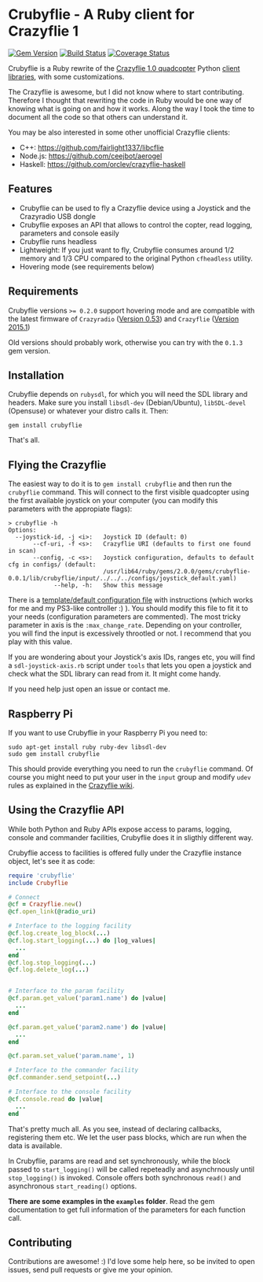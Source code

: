 Crubyflie - A Ruby client for Crazyflie 1
=========================================

[![Gem Version](https://badge.fury.io/rb/crubyflie.svg)](http://badge.fury.io/rb/crubyflie) [![Build Status](https://travis-ci.org/hsanjuan/crubyflie.png?branch=master)](https://travis-ci.org/hsanjuan/crubyflie) [![Coverage Status](https://coveralls.io/repos/hsanjuan/crubyflie/badge.png)](https://coveralls.io/r/hsanjuan/crubyflie)

Crubyflie is a Ruby rewrite of the [Crazyflie 1.0 quadcopter](http://www.bitcraze.se/category/crazyflie/) Python [client libraries](https://github.com/bitcraze/crazyflie-clients-python), with some customizations.

The Crazyflie is awesome, but I did not know where to start contributing. Therefore I thought that rewriting the code in Ruby would be one way of knowing what is going on and how it works. Along the way I took the time to document all the code so that others can understand it.

You may be also interested in some other unofficial Crazyflie clients:

 * C++:     https://github.com/fairlight1337/libcflie
 * Node.js: https://github.com/ceejbot/aerogel
 * Haskell: https://github.com/orclev/crazyflie-haskell

Features
--------

 * Crubyflie can be used to fly a Crazyflie device using a Joystick and the Crazyradio USB dongle
 * Crubyflie exposes an API that allows to control the copter, read logging, parameters and console easily
 * Crubyflie runs headless
 * Lightweight: If you just want to fly, Crubyflie consumes around 1/2 memory and 1/3 CPU compared to the original Python `cfheadless` utility.
 * Hovering mode (see requirements below)

Requirements
------------

Crubyflie versions `>= 0.2.0` support hovering mode and are compatible with the latest firmware of `Crazyradio` ([Version 0.53](https://github.com/bitcraze/crazyradio-firmware/releases/tag/0.53)) and `Crazyflie` ([Version 2015.1](https://github.com/bitcraze/crazyflie-firmware/releases/tag/2015.1))

Old versions should probably work, otherwise you can try with the `0.1.3` gem version.


Installation
------------

Crubyflie depends on `rubysdl`, for which you will need the SDL library and headers. Make sure you install `libsdl-dev` (Debian/Ubuntu), `libSDL-devel` (Opensuse) or whatever your distro calls it. Then:

    gem install crubyflie

That's all.

Flying the Crazyflie
--------------------

The easiest way to do it is to `gem install crubyflie` and then run the `crubyflie` command. This will connect to the first visible quadcopter using the first available joystick on your computer (you can modify this parameters with the appropiate flags):

    > crubyflie -h
    Options:
      --joystick-id, -j <i>:   Joystick ID (default: 0)
           --cf-uri, -f <s>:   Crazyflie URI (defaults to first one found in scan)
           --config, -c <s>:   Joystick configuration, defaults to default cfg in configs/ (default:
                               /usr/lib64/ruby/gems/2.0.0/gems/crubyflie-0.0.1/lib/crubyflie/input/../../../configs/joystick_default.yaml)
                 --help, -h:   Show this message

There is a [template/default configuration file](https://github.com/hsanjuan/crubyflie/blob/master/configs/joystick_default.yaml) with instructions (which works for me and my PS3-like controller :) ). You should modify this file to fit it to your needs (configuration parameters are commented). The most tricky parameter in axis is the `:max_change_rate`. Depending on your controller, you will find the input is excessively throotled or not. I recommend that you play with this value.

If you are wondering about your Joystick's axis IDs, ranges etc, you will find a `sdl-joystick-axis.rb` script under `tools` that lets you open a joystick and check what the SDL library can read from it. It might come handy.

If you need help just open an issue or contact me.

Raspberry Pi
------------

If you want to use Crubyflie in your Raspberry Pi you need to:

    sudo apt-get install ruby ruby-dev libsdl-dev
    sudo gem install crubyflie

This should provide everything you need to run the `crubyflie` command. Of course you might need to put your user in the `input` group and modify `udev` rules as explained in the [Crazyflie wiki](http://wiki.bitcraze.se/projects:crazyflie:hacks:rasberrypi).

Using the Crazyflie API
-----------------------

While both Python and Ruby APIs expose access to params, logging, console and commander facilities, Crubyflie does it in sligthly different way.

Crubyflie access to facilities is offered fully under the Crazyflie instance object, let's see it as code:

```ruby
require 'crubyflie'
include Crubyflie

# Connect
@cf = Crazyflie.new()
@cf.open_link(@radio_uri)

# Interface to the logging facility
@cf.log.create_log_block(...)
@cf.log.start_logging(...) do |log_values|
  ...
end
@cf.log.stop_logging(...)
@cf.log.delete_log(...)


# Interface to the param facility
@cf.param.get_value('param1.name') do |value|
  ...
end

@cf.param.get_value('param2.name') do |value|
  ...
end

@cf.param.set_value('param.name', 1)

# Interface to the commander facility
@cf.commander.send_setpoint(...)

# Interface to the console facility
@cf.console.read do |value|
  ...
end
```

That's pretty much all. As you see, instead of declaring callbacks, registering them etc. We let the user pass blocks, which are run when the data is available.

In Crubyflie, params are read and set synchronously, while the block passed to `start_logging()` will be called repeteadly and asynchrnously until `stop_logging()` is invoked. Console offers both synchronous `read()` and asynchronous `start_reading()` options.

**There are some examples in the `examples` folder**. Read the gem documentation to get full information of the parameters for each function call.


Contributing
------------

Contributions are awesome! :) I'd love some help here, so be invited to open issues, send pull requests or give me your opinion.
